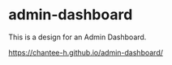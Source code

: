 # admin-dashboard

This is a design for an Admin Dashboard.

https://chantee-h.github.io/admin-dashboard/
